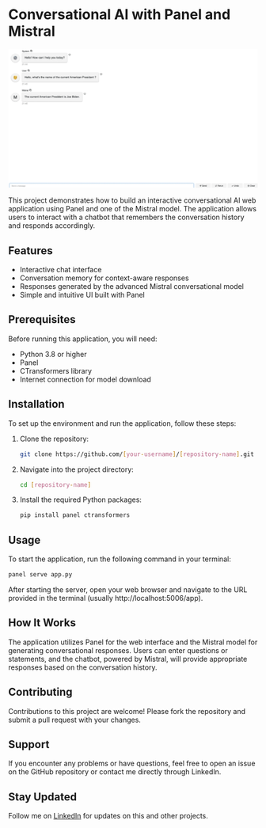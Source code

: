 # Conversational AI with Panel and Mistral
![Alt text for the image](Demo.png)

This project demonstrates how to build an interactive conversational AI web application using Panel and one of the Mistral model. The application allows users to interact with a chatbot that remembers the conversation history and responds accordingly.

## Features

- Interactive chat interface
- Conversation memory for context-aware responses
- Responses generated by the advanced Mistral conversational model
- Simple and intuitive UI built with Panel

## Prerequisites

Before running this application, you will need:

- Python 3.8 or higher
- Panel
- CTransformers library
- Internet connection for model download

## Installation

To set up the environment and run the application, follow these steps:

1. Clone the repository:
   ```bash
   git clone https://github.com/[your-username]/[repository-name].git
   ```
2. Navigate into the project directory:
   ```bash
   cd [repository-name]
   ```
3. Install the required Python packages:
   ```bash
   pip install panel ctransformers
   ```

## Usage

To start the application, run the following command in your terminal:

```bash
panel serve app.py
```

After starting the server, open your web browser and navigate to the URL provided in the terminal (usually http://localhost:5006/app).

## How It Works

The application utilizes Panel for the web interface and the Mistral model for generating conversational responses. Users can enter questions or statements, and the chatbot, powered by Mistral, will provide appropriate responses based on the conversation history.

## Contributing

Contributions to this project are welcome! Please fork the repository and submit a pull request with your changes.

## Support

If you encounter any problems or have questions, feel free to open an issue on the GitHub repository or contact me directly through LinkedIn.

## Stay Updated

Follow me on [LinkedIn](https://www.linkedin.com/in/maxime-jabarian) for updates on this and other projects.
